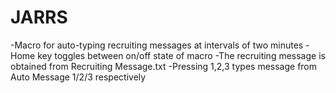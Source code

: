 # JARRS
-Macro for auto-typing recruiting messages at intervals of two minutes 
-Home key toggles between on/off state of macro
-The recruiting message is obtained from Recruiting Message.txt
-Pressing 1,2,3 types message from Auto Message 1/2/3 respectively